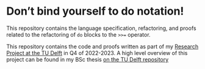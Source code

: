 # Don’t bind yourself to do notation!

This repository contains the language specification, refactoring, and proofs
related to the refactoring of `do` blocks to the `>>=` operator.

This repository contains the code and proofs written as part of my
[Research Project at the TU Delft](https://github.com/TU-Delft-CSE/Research-Project) in Q4 of 2022-2023.
A high level overview of this project can be found in my
BSc thesis [on the TU Delft repository](http://resolver.tudelft.nl/uuid:e4c7d17f-b4c7-48ac-b1e6-834d82c26dc3)
